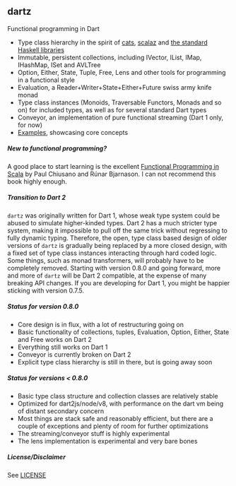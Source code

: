 dartz
-----

Functional programming in Dart

* Type class hierarchy in the spirit of [cats](https://typelevel.org/cats/), [scalaz](https://github.com/scalaz/scalaz) and [the standard Haskell libraries](https://wiki.haskell.org/Typeclassopedia)
* Immutable, persistent collections, including IVector, IList, IMap, IHashMap, ISet and AVLTree
* Option, Either, State, Tuple, Free, Lens and other tools for programming in a functional style
* Evaluation, a Reader+Writer+State+Either+Future swiss army knife monad
* Type class instances (Monoids, Traversable Functors, Monads and so on) for included types, as well as for several standard Dart types
* Conveyor, an implementation of pure functional streaming (Dart 1 only, for now)
* [Examples](https://github.com/spebbe/dartz/tree/master/example), showcasing core concepts

##### New to functional programming?

A good place to start learning is the excellent [Functional Programming in Scala](https://www.manning.com/books/functional-programming-in-scala) by Paul Chiusano and Rúnar Bjarnason. I can not recommend this book highly enough.

##### Transition to Dart 2

`dartz` was originally written for Dart 1, whose weak type system could be abused to simulate higher-kinded types.
Dart 2 has a much stricter type system, making it impossible to pull off the same trick without regressing to fully dynamic typing.
Therefore, the open, type class based design of older versions of `dartz` is gradually being replaced by a more closed design, with a fixed set of type class instances interacting through hard coded logic. Some things, such as monad transformers, will probably have to be completely removed.
Starting with version 0.8.0 and going forward, more and more of `dartz` will be Dart 2 compatible, at the expense of many breaking API changes. If you are developing for Dart 1, you might be happier sticking with version 0.7.5.

##### Status for version 0.8.0

* Core design is in flux, with a lot of restructuring going on
* Basic functionality of collections, tuples, Evaluation, Option, Either, State and Free works on Dart 2
* Everything still works on Dart 1
* Conveyor is currently broken on Dart 2
* Explicit type class hierarchy is still in there, but is going away soon

##### Status for versions < 0.8.0

* Basic type class structure and collection classes are relatively stable
* Optimized for dart2js/node/v8, with performance on the dart vm being of distant secondary concern
* Most things are stack safe and reasonably efficient, but there are a couple of exceptions and plenty of room for further optimizations
* The streaming/conveyor stuff is highly experimental
* The lens implementation is experimental and very bare bones

##### License/Disclaimer

See [LICENSE](https://github.com/spebbe/dartz/blob/master/LICENSE)
